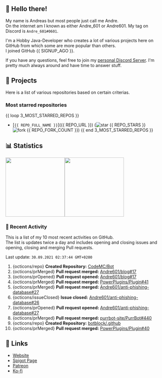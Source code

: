 <!-- Links -->
[purr]: https://purrbot.site
[discord]: https://discord.gg/6dazXp6
[website]: https://andre601.ch
[spigot]: https://www.spigotmc.org/resources/authors/56829/
[patreon]: https://patreon.com/andre_601
[ko-fi]: https://ko-fi.com/andre_601

<!-- SVGs -->
[star]: https://cdn.jsdelivr.net/gh/Readme-Workflows/Readme-Icons@main/icons/octicons/StarredRepository.svg
[fork]: https://cdn.jsdelivr.net/gh/Readme-Workflows/Readme-Icons@main/icons/octicons/ForkedRepository.svg

## 👋 Hello there!
My name is Andreas but most people just call me Andre.  
On the internet am I known as either Andre_601 or Andre601. My tag on Discord is `Andre_601#0601`.

I'm a Hobby Java-Developer who creates a lot of various projects here on GitHub from which some are more popular than others.  
I joined GitHub {{ SIGNUP_AGO }}.

If you have any questions, feel free to join my [personal Discord Server][discord]. I'm pretty much always around and have time to answer stuff.

## 📁 Projects
Here is a list of various repositories based on certain criterias.

### Most starred repositories

{{ loop 3_MOST_STARRED_REPOS }}
- [`{{ REPO_FULL_NAME }}`]({{ REPO_URL }}) (![star] {{ REPO_STARS }} ![fork] {{ REPO_FORK_COUNT }})
{{ end 3_MOST_STARRED_REPOS }}

## 📊 Statistics
<img height="195px" src="https://github-readme-stats.vercel.app/api?username=Andre601&show_icons=true&hide_rank=true&title_color=3498db&bg_color=ffffff00&text_color=718096&disable_animations=true"><img height="195px" src="https://github-readme-stats.vercel.app/api/top-langs?username=Andre601&layout=compact&title_color=3498db&bg_color=ffffff00&text_color=718096">

### 📜 Recent Activity
This is a list of my 10 most recent activities on GitHub.  
The list is updates twice a day and includes opening and closing issues and opening, closing and merging Pull requests.

<!--RECENT_ACTIVITY:last_update-->
Last update: `30.09.2021 02:37:44 GMT+0200`
<!--RECENT_ACTIVITY:last_update_end-->
<!--RECENT_ACTIVITY:start-->
1. {octicons/repo} **Created Repository:** [CodeMC/Bot](https://github.com/CodeMC/Bot)
2. {octicons/prMerged} **Pull request merged:** [Andre601/blog#17](https://github.com/Andre601/blog/pull/17)
3. {octicons/prOpened} **Pull request opened:** [Andre601/blog#17](https://github.com/Andre601/blog/pull/17)
4. {octicons/prMerged} **Pull request merged:** [PowerPlugins/Plugin#41](https://github.com/PowerPlugins/Plugin/pull/41)
5. {octicons/prMerged} **Pull request merged:** [Andre601/anti-phishing-database#27](https://github.com/Andre601/anti-phishing-database/pull/27)
6. {octicons/issueClosed} **Issue closed:** [Andre601/anti-phishing-database#26](https://github.com/Andre601/anti-phishing-database/issues/26)
7. {octicons/prOpened} **Pull request opened:** [Andre601/anti-phishing-database#27](https://github.com/Andre601/anti-phishing-database/pull/27)
8. {octicons/prMerged} **Pull request merged:** [purrbot-site/PurrBot#440](https://github.com/purrbot-site/PurrBot/pull/440)
9. {octicons/repo} **Created Repository:** [botblock/.github](https://github.com/botblock/.github)
10. {octicons/prMerged} **Pull request merged:** [PowerPlugins/Plugin#40](https://github.com/PowerPlugins/Plugin/pull/40)
<!--RECENT_ACTIVITY:end-->

## 🔗 Links
- [Website]
- [Spigot Page][spigot]
- [Patreon]
- [Ko-fi]
